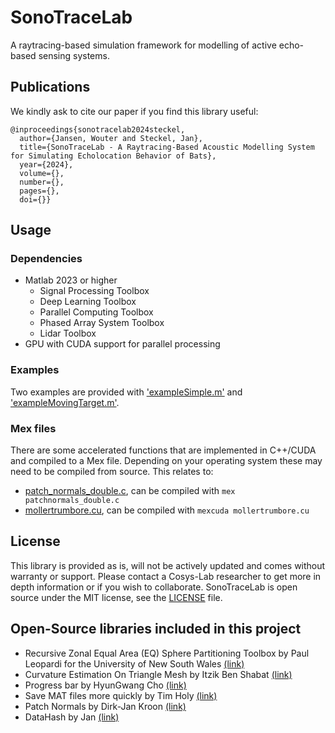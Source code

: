# SonoTraceLab
 
A raytracing-based simulation framework for modelling of active echo-based sensing systems.

## Publications
We kindly ask to cite our paper if you find this library useful:
```
@inproceedings{sonotracelab2024steckel,
  author={Jansen, Wouter and Steckel, Jan},
  title={SonoTraceLab - A Raytracing-Based Acoustic Modelling System for Simulating Echolocation Behavior of Bats}, 
  year={2024},
  volume={},
  number={},
  pages={},
  doi={}}
```

## Usage

### Dependencies
 - Matlab 2023 or higher
   - Signal Processing Toolbox
   - Deep Learning Toolbox
   - Parallel Computing Toolbox
   - Phased Array System Toolbox
   - Lidar Toolbox
- GPU with CUDA support for parallel processing

### Examples
Two examples are provided with ['exampleSimple.m'](exampleSimple.m) and ['exampleMovingTarget.m'](exampleMovingTarget.m).

### Mex files 
There are some accelerated functions that are implemented in C++/CUDA and compiled to a Mex file. 
Depending on your operating system these may need to be compiled from source. This relates to:
- [patch_normals_double.c](SourceCode/patchnormals_double.c), can be compiled with `mex patchnormals_double.c`
- [mollertrumbore.cu](SourceCode/mollertrumbore.cu), can be compiled with `mexcuda mollertrumbore.cu`

## License
This library is provided as is, will not be actively updated and comes without warranty or support.
Please contact a Cosys-Lab researcher to get more in depth information or if you wish to collaborate.
SonoTraceLab is open source under the MIT license, see the [LICENSE](LICENSE) file.

## Open-Source libraries included in this project
 - Recursive Zonal Equal Area (EQ) Sphere Partitioning Toolbox by Paul Leopardi for the University of New South Wales [(link)](https://github.com/penguian/eq_sphere_partitions)
 - Curvature Estimation On Triangle Mesh by Itzik Ben Shabat [(link)](https://www.mathworks.com/matlabcentral/fileexchange/47134-curvature-estimationl-on-triangle-mesh)
 - Progress bar by HyunGwang Cho [(link)](https://www.mathworks.com/matlabcentral/fileexchange/121363-progress-bar-cli-gui-parfor?s_tid=srchtitle)
 - Save MAT files more quickly by Tim Holy [(link)](https://www.mathworks.com/matlabcentral/fileexchange/39721-save-mat-files-more-quickly?s_tid=srchtitle)
 - Patch Normals by Dirk-Jan Kroon [(link)](https://www.mathworks.com/matlabcentral/fileexchange/24330-patch-normals)
 - DataHash by Jan [(link)](https://www.mathworks.com/matlabcentral/fileexchange/31272-datahash?s_tid=srchtitle)